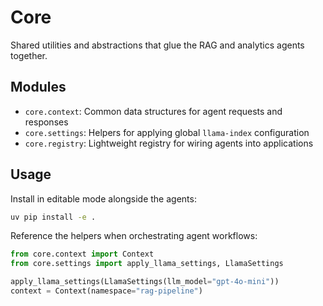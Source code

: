# Core

Shared utilities and abstractions that glue the RAG and analytics agents together.

## Modules
- `core.context`: Common data structures for agent requests and responses
- `core.settings`: Helpers for applying global `llama-index` configuration
- `core.registry`: Lightweight registry for wiring agents into applications

## Usage
Install in editable mode alongside the agents:

```bash
uv pip install -e .
```

Reference the helpers when orchestrating agent workflows:

```python
from core.context import Context
from core.settings import apply_llama_settings, LlamaSettings

apply_llama_settings(LlamaSettings(llm_model="gpt-4o-mini"))
context = Context(namespace="rag-pipeline")
```
